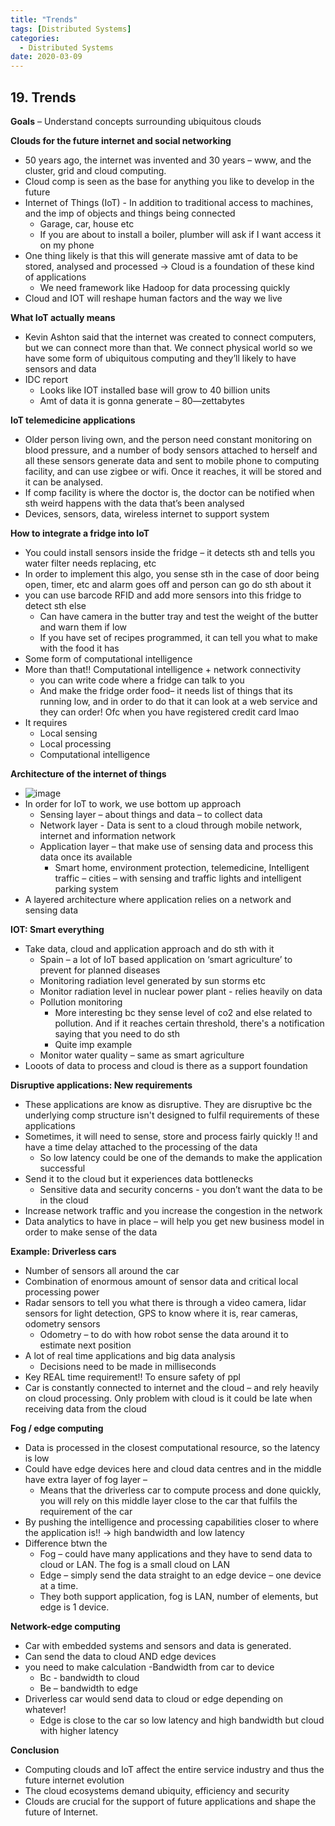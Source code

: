 ```yaml
---
title: "Trends"
tags: [Distributed Systems]
categories:
  - Distributed Systems
date: 2020-03-09
---
```



## **19. Trends**

**Goals** – Understand concepts surrounding ubiquitous clouds

**Clouds for the future internet and social networking**

  - 50 years ago, the internet was invented and 30 years – www, and the
    cluster, grid and cloud computing.
  - Cloud comp is seen as the base for anything you like to develop in
    the future
  - Internet of Things (IoT) - In addition to traditional access to
    machines, and the imp of objects and things being connected
      - Garage, car, house etc
      - If you are about to install a boiler, plumber will ask if I want
        access it on my phone
  - One thing likely is that this will generate massive amt of data to
    be stored, analysed and processed → Cloud is a foundation of these
    kind of applications
      - We need framework like Hadoop for data processing quickly
  - Cloud and IOT will reshape human factors and the way we live

**What IoT actually means**

  - Kevin Ashton said that the internet was created to connect
    computers, but we can connect more than that. We connect physical
    world so we have some form of ubiquitous computing and they’ll
    likely to have sensors and data
  - IDC report
      - Looks like IOT installed base will grow to 40 billion units
      - Amt of data it is gonna generate – 80—zettabytes

**IoT telemedicine applications**

  - Older person living own, and the person need constant monitoring on
    blood pressure, and a number of body sensors attached to herself and
    all these sensors generate data and sent to mobile phone to
    computing facility, and can use zigbee or wifi. Once it reaches, it
    will be stored and it can be analysed.
  - If comp facility is where the doctor is, the doctor can be notified
    when sth weird happens with the data that’s been analysed
  - Devices, sensors, data, wireless internet to support system

**How to integrate a fridge into IoT**

  - You could install sensors inside the fridge – it detects sth and tells
    you water filter needs replacing, etc
  - In order to implement this algo, you sense sth in the case of door
    being open, timer, etc and alarm goes off and person can go do sth
    about it
  - you can use barcode RFID and add more sensors into this fridge to
    detect sth else
      - Can have camera in the butter tray and test the weight of the
        butter and warn them if low
      - If you have set of recipes programmed, it can tell you what to
        make with the food it has
  - Some form of computational intelligence
  - More than that\!\! Computational intelligence + network connectivity
      - you can write code where a fridge can talk to you
      - And make the fridge order food– it needs list of things that its
        running low, and in order to do that it can look at a web
        service and they can order\! Ofc when you have registered credit
        card lmao
  - It requires
      - Local sensing
      - Local processing
      - Computational intelligence

**Architecture of the internet of things**

  - ![image](https://user-images.githubusercontent.com/33334078/75291173-9ffff580-5819-11ea-857b-eaf2a9ef2760.png)
  - In order for IoT to work, we use bottom up approach
      - Sensing layer – about things and data – to collect data
      - Network layer - Data is sent to a cloud through mobile network,
        internet and information network
      - Application layer – that make use of sensing data and process
        this data once its available
          - Smart home, environment protection, telemedicine,
            Intelligent traffic – cities – with sensing and traffic
            lights and intelligent parking system
  - A layered architecture where application relies on a network and
    sensing data

**IOT: Smart everything**

  - Take data, cloud and application approach and do sth with it
      - Spain – a lot of IoT based application on ‘smart agriculture’
        to prevent for planned diseases
      - Monitoring radiation level generated by sun storms etc
      - Monitor radiation level in nuclear power plant - relies heavily
        on data
      - Pollution monitoring
          - More interesting bc they sense level of co2 and else related
            to pollution. And if it reaches certain threshold, there's a
            notification saying that you need to do sth
          - Quite imp example
      - Monitor water quality – same as smart agriculture
  - Looots of data to process and cloud is there as a support foundation

**Disruptive applications: New requirements**

  - These applications are know as disruptive. They are disruptive bc
    the underlying comp structure isn't designed to fulfil requirements
    of these applications
  - Sometimes, it will need to sense, store and process fairly quickly
    \!\! and have a time delay attached to the processing of the data
      - So low latency could be one of the demands to make the
        application successful
  - Send it to the cloud but it experiences data bottlenecks
      - Sensitive data and security concerns - you don’t want the data
        to be in the cloud
  - Increase network traffic and you increase the congestion in the
    network
  - Data analytics to have in place – will help you get new business
    model in order to make sense of the data

**Example: Driverless cars**

  - Number of sensors all around the car
  - Combination of enormous amount of sensor data and critical local
    processing power
  - Radar sensors to tell you what there is through a video camera,
    lidar sensors for light detection, GPS to know where it is, rear
    cameras, odometry sensors
      - Odometry – to do with how robot sense the data around it to
        estimate next position
  - A lot of real time applications and big data analysis
      - Decisions need to be made in milliseconds
  - Key REAL time requirement\!\! To ensure safety of ppl
  - Car is constantly connected to internet and the cloud – and rely
    heavily on cloud processing. Only problem with cloud is it could be
    late when receiving data from the cloud

**Fog / edge computing**

  - Data is processed in the closest computational resource, so the
    latency is low
  - Could have edge devices here and cloud data centres and in the
    middle have extra layer of fog layer –
      - Means that the driverless car to compute process and done
        quickly, you will rely on this middle layer close to the car
        that fulfils the requirement of the car
  - By pushing the intelligence and processing capabilities closer to
    where the application is\!\! → high bandwidth and low latency
  - Difference btwn the
      - Fog – could have many applications and they have to send data
        to cloud or LAN. The fog is a small cloud on LAN
      - Edge – simply send the data straight to an edge device – one
        device at a time.
      - They both support application, fog is LAN, number of
        elements, but edge is 1 device.

**Network-edge computing**
  - Car with embedded systems and sensors and data is generated.
  - Can send the data to cloud AND edge devices
  - you need to make calculation -Bandwidth from car to device
      - Bc - bandwidth to cloud
      - Be – bandwidth to edge
  - Driverless car would send data to cloud or edge depending on
    whatever\!
      - Edge is close to the car so low latency and high bandwidth but
        cloud with higher latency

**Conclusion**

  - Computing clouds and IoT affect the entire service industry and thus
    the future internet evolution
  - The cloud ecosystems demand ubiquity, efficiency and security
  - Clouds are crucial for the support of future applications and
    shape the future of Internet.

